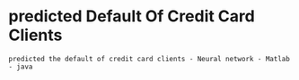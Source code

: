 # predicted Default Of Credit Card Clients
    predicted the default of credit card clients - Neural network - Matlab - java
